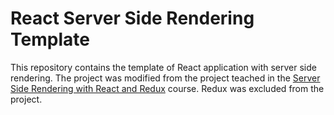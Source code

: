 # React Server Side Rendering Template

This repository contains the template of React application with server side rendering. The project was modified from the project teached in the [Server Side Rendering with React and Redux](https://www.udemy.com/course/server-side-rendering-with-react-and-redux) course. Redux was excluded from the project.
